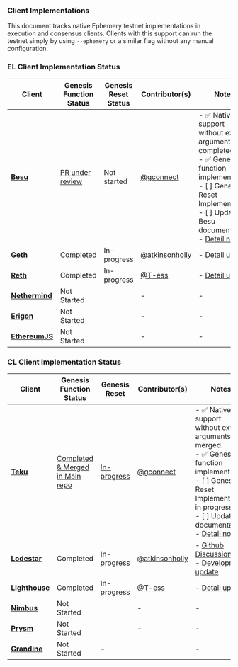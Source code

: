
### Client Implementations
This document tracks native Ephemery testnet implementations in execution and consensus clients. Clients with this support can run the testnet simply by using `--ephemery` or a similar flag without any manual configuration.

### EL Client Implementation Status

| **Client**   | **Genesis Function Status** | **Genesis Reset Status** | **Contributor(s)**                  | **Notes** |
|--------------|---------------------------|-----------------------|----------------------------|---------------|
| **[Besu](https://besu.hyperledger.org/en/stable/)**     | [PR under review](https://github.com/hyperledger/besu/pull/7563 )               | Not started | [@gconnect](https://github.com/gconnect)                    | - ✅  Native support without extra arguments completed. <br> - ✅  Genesis function implemented <br> - [ ] Genesis Reset Implementation <br> - [ ] Update Besu documentation <br> - [Detail note](https://hackmd.io/@gconnect/BJVMDpX6R)      | 
| **[Geth](https://geth.ethereum.org/)**     |Completed                 | In-progress |[@atkinsonholly](https://github.com/atkinsonholly)                 |  - [Detail update](https://hackmd.io/@HOL/SJwLmrUmR)       |
| **[Reth](https://reth.rs/)**     | Completed             | In-progress  | [@T-ess](https://github.com/T-ess)                   | - [Detail update](https://hackmd.io/@teri-b/S1D6Np_Q6) |
| **[Nethermind](https://www.nethermind.io/)**     | Not Started              |  | -                     | -                   |
| **[Erigon](https://github.com/ledgerwatch/erigon)**     | Not Started             |   | -                     | -  | 
| **[EthereumJS](https://github.com/ethereumjs/ethereumjs-monorepo)**     | Not Started              |  | -                     | -  |


### CL Client Implementation Status

| **Client**   | **Genesis Function Status** | **Genesis Reset** | **Contributor(s)** | **Notes**                  | 
|--------------|---------------------------|-----------------------|----------------------------|-----|
| **[Teku](https://consensys.io/teku)**     | [Completed & Merged in Main repo](https://github.com/Consensys/teku/pull/8543)              | [In-progress](https://github.com/Consensys/teku/issues/8589) | [@gconnect](https://github.com/gconnect)                  | - ✅  Native support without extra arguments merged. <br> - ✅ Genesis function implemented <br> - [ ] Genesis Reset Implementation in progress <br> - [ ] Update documentation <br> - [Detail note](https://hackmd.io/@gconnect/BJVMDpX6R)        | 
| **[Lodestar](https://lodestar.chainsafe.io/)** | Completed              | In-progress | [@atkinsonholly](https://github.com/atkinsonholly)                 |  - [Github Discussion](https://github.com/ChainSafe/lodestar/issues/6064) <br>  - [Development update]( https://hackmd.io/@HOL/Hyp4bXfV6)    |
| **[Lighthouse](https://lighthouse.sigmaprime.io/)**| Completed               |In-progress | [@T-ess](https://github.com/T-ess)                 | - [Detail update](https://hackmd.io/@teri-b/S1D6Np_Q6)     |
| **[Nimbus](https://nimbus.team/)**     | Not Started                | | -                     | -  |
| **[Prysm](https://docs.prylabs.network/docs/getting-started/)**     | Not Started               | | -                     | -  | 
| **[Grandine](https://docs.grandine.io/)**     | Not Started                | -    |                 | -  | 
